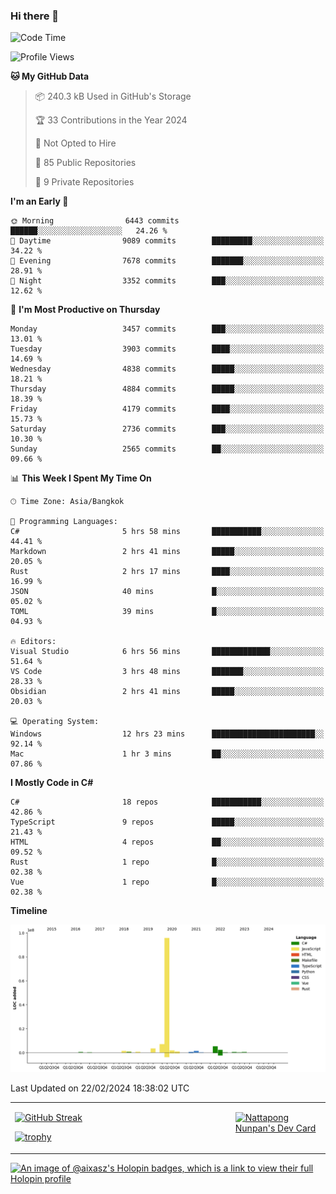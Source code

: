### Hi there 👋

<!--START_SECTION:waka-->
![Code Time](http://img.shields.io/badge/Code%20Time-1%2C431%20hrs%2029%20mins-blue)

![Profile Views](http://img.shields.io/badge/Profile%20Views-0-blue)

**🐱 My GitHub Data** 

> 📦 240.3 kB Used in GitHub's Storage 
 > 
> 🏆 33 Contributions in the Year 2024
 > 
> 🚫 Not Opted to Hire
 > 
> 📜 85 Public Repositories 
 > 
> 🔑 9 Private Repositories 
 > 
**I'm an Early 🐤** 

```text
🌞 Morning                6443 commits        ██████░░░░░░░░░░░░░░░░░░░   24.26 % 
🌆 Daytime                9089 commits        █████████░░░░░░░░░░░░░░░░   34.22 % 
🌃 Evening                7678 commits        ███████░░░░░░░░░░░░░░░░░░   28.91 % 
🌙 Night                  3352 commits        ███░░░░░░░░░░░░░░░░░░░░░░   12.62 % 
```
📅 **I'm Most Productive on Thursday** 

```text
Monday                   3457 commits        ███░░░░░░░░░░░░░░░░░░░░░░   13.01 % 
Tuesday                  3903 commits        ████░░░░░░░░░░░░░░░░░░░░░   14.69 % 
Wednesday                4838 commits        █████░░░░░░░░░░░░░░░░░░░░   18.21 % 
Thursday                 4884 commits        █████░░░░░░░░░░░░░░░░░░░░   18.39 % 
Friday                   4179 commits        ████░░░░░░░░░░░░░░░░░░░░░   15.73 % 
Saturday                 2736 commits        ███░░░░░░░░░░░░░░░░░░░░░░   10.30 % 
Sunday                   2565 commits        ██░░░░░░░░░░░░░░░░░░░░░░░   09.66 % 
```


📊 **This Week I Spent My Time On** 

```text
🕑︎ Time Zone: Asia/Bangkok

💬 Programming Languages: 
C#                       5 hrs 58 mins       ███████████░░░░░░░░░░░░░░   44.41 % 
Markdown                 2 hrs 41 mins       █████░░░░░░░░░░░░░░░░░░░░   20.05 % 
Rust                     2 hrs 17 mins       ████░░░░░░░░░░░░░░░░░░░░░   16.99 % 
JSON                     40 mins             █░░░░░░░░░░░░░░░░░░░░░░░░   05.02 % 
TOML                     39 mins             █░░░░░░░░░░░░░░░░░░░░░░░░   04.93 % 

🔥 Editors: 
Visual Studio            6 hrs 56 mins       █████████████░░░░░░░░░░░░   51.64 % 
VS Code                  3 hrs 48 mins       ███████░░░░░░░░░░░░░░░░░░   28.33 % 
Obsidian                 2 hrs 41 mins       █████░░░░░░░░░░░░░░░░░░░░   20.03 % 

💻 Operating System: 
Windows                  12 hrs 23 mins      ███████████████████████░░   92.14 % 
Mac                      1 hr 3 mins         ██░░░░░░░░░░░░░░░░░░░░░░░   07.86 % 
```

**I Mostly Code in C#** 

```text
C#                       18 repos            ███████████░░░░░░░░░░░░░░   42.86 % 
TypeScript               9 repos             █████░░░░░░░░░░░░░░░░░░░░   21.43 % 
HTML                     4 repos             ██░░░░░░░░░░░░░░░░░░░░░░░   09.52 % 
Rust                     1 repo              █░░░░░░░░░░░░░░░░░░░░░░░░   02.38 % 
Vue                      1 repo              █░░░░░░░░░░░░░░░░░░░░░░░░   02.38 % 
```



**Timeline**

![Lines of Code chart](https://raw.githubusercontent.com/aixasz/aixasz/main/assets/bar_graph.png)


 Last Updated on 22/02/2024 18:38:02 UTC
<!--END_SECTION:waka-->

<table>
<tr>
<td width="70%" valign="top">
 
 [![GitHub Streak](http://github-readme-streak-stats.herokuapp.com?user=aixasz&theme=github-dark&hide_border=true&date_format=%5BY%20%5DM%20j)](https://git.io/streak-stats)

 [![trophy](https://github-profile-trophy.vercel.app/?username=aixasz&theme=onedark)](https://github.com/ryo-ma/github-profile-trophy)
 </td>
<td width="30%" valign="top">
 
<a href="https://app.daily.dev/aixasz"><img src="https://api.daily.dev/devcards/403207936e6547c9a85ea449e9f3abe8.png?r=re8" alt="Nattapong Nunpan's Dev Card"/></a>

 </td>
</tr>
</table>

[![An image of @aixasz's Holopin badges, which is a link to view their full Holopin profile](https://holopin.me/aixasz)](https://holopin.io/@aixasz)
 

